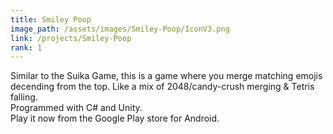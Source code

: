 ```yaml
---
title: Smiley Poop
image_path: /assets/images/Smiley-Poop/IconV3.png
link: /projects/Smiley-Poop
rank: 1
---
```

Similar to the Suika Game, this is a game where you merge matching emojis decending from the top. Like a mix of 2048/candy-crush merging & Tetris falling.<br>
Programmed with C# and Unity.<br>
Play it now from the Google Play store for Android.
